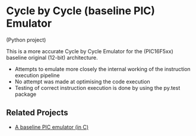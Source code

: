 Cycle by Cycle (baseline PIC) Emulator 
===
(Python project)

This is a more accurate Cycle by Cycle Emulator for the (PIC16F5xx) baseline original (12-bit) architecture.

* Attempts to emulate more closely the internal working of the instruction execution pipeline
* No attempt was made at optimising the code execution
* Testing of correct instruction execution is done by using the py.test package

 
## Related Projects
* [A baseline PIC emulator (in C)](https://github.com/luciodj/BaselineEmulator)
